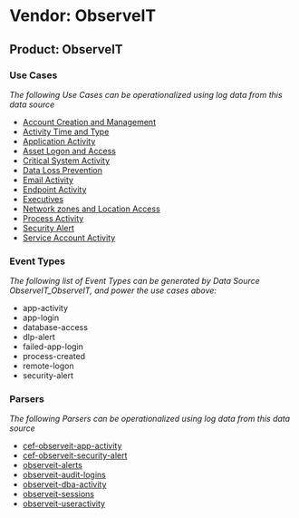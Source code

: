 Vendor: ObserveIT
=================
Product: ObserveIT
------------------

### Use Cases

_The following Use Cases can be operationalized using log data from this data source_

* [Account Creation and Management](usecase_account_creation_and_management.md)
* [Activity Time  and Type](usecase_activity_time__and_type.md)
* [Application Activity](usecase_application_activity.md)
* [Asset Logon and Access](usecase_asset_logon_and_access.md)
* [Critical System Activity](usecase_critical_system_activity.md)
* [Data Loss Prevention](usecase_data_loss_prevention.md)
* [Email Activity](usecase_email_activity.md)
* [Endpoint Activity](usecase_endpoint_activity.md)
* [Executives](usecase_executives.md)
* [Network zones and Location Access](usecase_network_zones_and_location_access.md)
* [Process Activity](usecase_process_activity.md)
* [Security Alert](usecase_security_alert.md)
* [Service Account Activity](usecase_service_account_activity.md)


### Event Types

_The following list of Event Types can be generated by Data Source ObserveIT_ObserveIT, and power the use cases above:_

- app-activity
- app-login
- database-access
- dlp-alert
- failed-app-login
- process-created
- remote-logon
- security-alert


### Parsers

_The following Parsers can be operationalized using log data from this data source_

* [cef-observeit-app-activity](parserContent_cef-observeit-app-activity.md)
* [cef-observeit-security-alert](parserContent_cef-observeit-security-alert.md)
* [observeit-alerts](parserContent_observeit-alerts.md)
* [observeit-audit-logins](parserContent_observeit-audit-logins.md)
* [observeit-dba-activity](parserContent_observeit-dba-activity.md)
* [observeit-sessions](parserContent_observeit-sessions.md)
* [observeit-useractivity](parserContent_observeit-useractivity.md)
